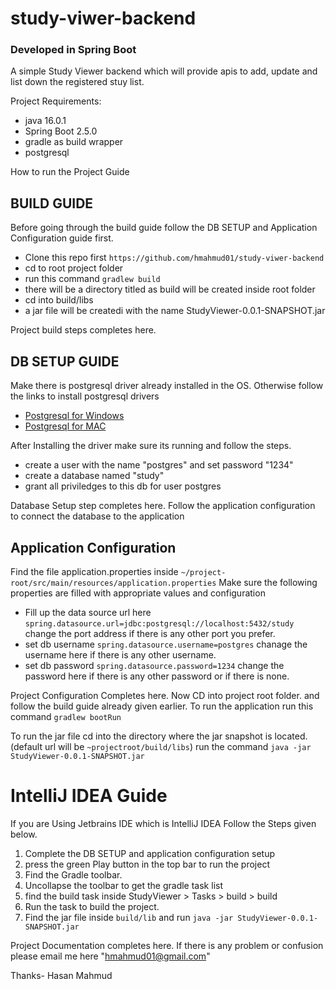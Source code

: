 # study-viwer-backend

### Developed in Spring Boot
A simple Study Viewer backend which will provide apis to add, update and list down the registered stuy list. 

Project Requirements:
- java 16.0.1
- Spring Boot 2.5.0
- gradle as build wrapper
- postgresql

How to run the Project Guide

## BUILD GUIDE

Before going through the build guide follow the DB SETUP and Application Configuration guide first.

- Clone this repo first `https://github.com/hmahmud01/study-viwer-backend`
- cd to root project folder
- run this command `gradlew build`
- there will be a directory titled as build will be created inside root folder
- cd into build/libs
- a jar file will be createdi with the name StudyViewer-0.0.1-SNAPSHOT.jar

Project build steps completes here.

## DB SETUP GUIDE

Make there is postgresql driver already installed in the OS. Otherwise follow the links to install postgresql drivers

- [Postgresql for Windows](https://www.enterprisedb.com/downloads/postgresql)
- [Postgresql for MAC](https://postgresapp.com/downloads.html)

After Installing the driver make sure its running and follow the steps.

- create a user with the name "postgres" and set password "1234"
- create a database named "study"
- grant all priviledges to this db for user postgres

Database Setup step completes here. Follow the application configuration to connect the database to the application

## Application Configuration

Find the file application.properties inside `~/project-root/src/main/resources/application.properties`
Make sure the following properties are filled with appropriate values and configuration
- Fill up the data source url here `spring.datasource.url=jdbc:postgresql://localhost:5432/study` change the port address if there is any other port you prefer.
- set db username `spring.datasource.username=postgres` chanage the username here if there is any other username.
- set db password `spring.datasource.password=1234` change the password here if there is any other password or if there is none.

Project Configuration Completes here.
Now CD into project root folder. and follow the build guide already given earlier.
To run the application run this command `gradlew bootRun`

To run the jar file cd into the directory where the jar snapshot is located.(default url will be `~projectroot/build/libs`)
run the command `java -jar StudyViewer-0.0.1-SNAPSHOT.jar`

# IntelliJ IDEA Guide
If you are Using Jetbrains IDE which is IntelliJ IDEA Follow the Steps given below.
1. Complete the DB SETUP and application configuration setup
2. press the green Play button in the top bar to run the project
3. Find the Gradle toolbar. 
4. Uncollapse the toolbar to get the gradle task list
5. find the build task inside StudyViewer > Tasks > build > build
6. Run the task to build the project.
7. Find the jar file inside `build/lib` and run `java -jar StudyViewer-0.0.1-SNAPSHOT.jar`

Project Documentation completes here. If there is any problem or confusion please email me here "hmahmud01@gmail.com"

Thanks-
Hasan Mahmud
